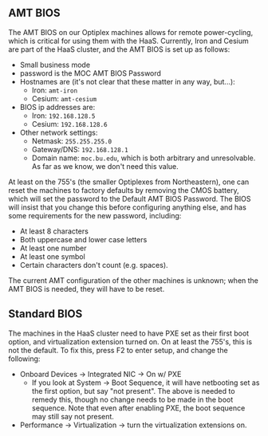 ## AMT BIOS
The AMT BIOS on our Optiplex machines allows for remote power-cycling, which is critical for using them with the HaaS. Currently, Iron and Cesium are part of the HaaS cluster, and the AMT BIOS is set up as follows:
* Small business mode
* password is the MOC AMT BIOS Password
* Hostnames are (it's not clear that these matter in any way, but...):
  * Iron: `amt-iron`
  * Cesium: `amt-cesium`
* BIOS ip addresses are:
  * Iron: `192.168.128.5`
  * Cesium: `192.168.128.6`
* Other network settings:
  * Netmask: `255.255.255.0`
  * Gateway/DNS: `192.168.128.1`
  * Domain name: `moc.bu.edu`, which is both arbitrary and unresolvable. As far as we know, we don't need this value.

At least on the 755's (the smaller Optiplexes from Northeastern), one can reset the machines to factory defaults by removing the CMOS battery, which will set the password to the Default AMT BIOS Password. The BIOS will insist that you change this before configuring anything else, and has some requirements for the new password, including:

* At least 8 characters
* Both uppercase and lower case letters
* At least one number
* At least one symbol
* Certain characters don't count (e.g. spaces).

The current AMT configuration of the other machines is unknown; when the AMT BIOS is needed, they will have to be reset.

## Standard BIOS
The machines in the HaaS cluster need to have PXE set as their first boot option, and virtualization extension turned on. On at least the 755's, this is not the default. To fix this, press F2 to enter setup, and change the following:
* Onboard Devices -> Integrated NIC -> On w/ PXE
  * If you look at System -> Boot Sequence, it will have netbooting set as the first option, but say "not present". The above is needed to remedy this, though no change needs to be made in the boot sequence. Note that even after enabling PXE, the boot sequence may still say not present.
* Performance -> Virtualization -> turn the virtualization extensions on.

